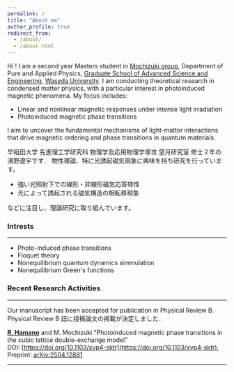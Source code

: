 ```yaml
---
permalink: /
title: "About me"
author_profile: true
redirect_from: 
  - /about/
  - /about.html
---
```


Hi ! I am a second year Masters student in [Mochizuki group](https://mochizuki.w.waseda.jp/), Department of Pure and Applied Physics, [Graduate School of Advanced Science and Engineering](https://www.ase.sci.waseda.ac.jp/english/departments/), [Waseda University](https://www.waseda.jp/top/en/). I am conducting theoretical research in condensed matter physics, with a particular interest in photoinduced magnetic phenomena.
My focus includes:

- Linear and nonlinear magnetic responses under intense light irradiation
- Photoinduced magnetic phase transitions

I aim to uncover the fundamental mechanisms of light-matter interactions that drive magnetic ordering and phase transitions in quantum materials.

早稲田大学 先進理工学研究科 物理学及応用物理学専攻 望月研究室 修士２年の濱野遼宇です． 
物性理論、特に光誘起磁気現象に興味を持ち研究を行っています。

- 強い光照射下での線形・非線形磁気応答特性
- 光によって誘起される磁気構造の相転移現象

などに注目し、理論研究に取り組んでいます。

### Intrests
-----
- Photo-induced phase transitions
- Floquet theory
- Nonequilibrium quantum dynamics simmulation
- Nonequilibrium Green's functions


### Recent Research Activities
------
Our manuscript has been accepted for publication in Physical Review B.  
Physical Review B 誌に投稿論文の掲載が決定しました．  

**<u>R. Hamano</u>** and M. Mochizuki 
"Photoinduced magnetic phase transitions in the cubic lattice double-exchange model"    
DOI: [https://doi.org/10.1103/xvp4-sktr](https://doi.org/10.1103/xvp4-sktr),
Preprint: [arXiv:2504.12881](https://arxiv.org/abs/2504.12881)

------

